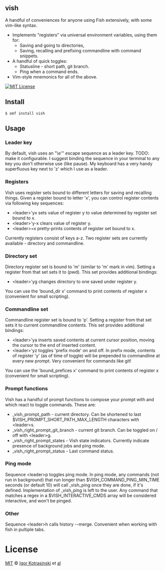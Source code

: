 ## vish
A handful of conveniences for anyone using Fish extensively, with some vim-like syntax.
- Implements "registers" via universal environment variables, using them for:
  - Saving and going to directories,
  - Saving, recalling and prefixing commandline with command snippets.
- A handful of quick toggles:
  - Statusline - short path, git branch.
  - Ping when a command ends.
- Vim-style mnemonics for all of the above.

[![MIT License](https://img.shields.io/badge/license-MIT-007EC7.svg?style=flat-square)](/LICENSE)

## Install

```fish
$ omf install vish
```

## Usage

### Leader key

By default, vish uses an "\e\'" escape sequence as a leader key. TODO: make it configurable. I suggest binding the sequence in your terminal to any key you don't otherwise use (like pause). My keyboard has a very handy superfluous key next to 'z' which I use as a leader.

### Registers

Vish uses register sets bound to different letters for saving and recalling things. Given a register bound to letter 'x', you can control register contents via following key sequences:
- &lt;leader&gt;'yx sets value of register y to value determined by register set bound to x.
- &lt;leader&gt;'y-x clears value of register y.
- &lt;leader&gt;=x pretty-prints contents of register set bound to x.

Currently registers consist of keys a-z. Two register sets are currently available - directory and commandline.

### Directory set

Directory register set is bound to 'm' (similar to 'm' mark in vim). Setting a register from that set sets it to (pwd). This set provides additional bindings:
- &lt;leader&gt;'yg changes directory to one saved under register y.

You can use the 'bound\_dir x' command to print contents of register x (convenient for small scripting).

### Commandline set

Commandline register set is bound to 'p'. Setting a register from that set sets it to current commandline contents. This set provides additional bindings:
- &lt;leader&gt;'ya inserts saved contents at current cursor position, moving the cursor to the end of inserted content.
- &lt;leader&gt;'yz toggles 'prefix mode' on and off. In prefix mode, contents of register 'y' (as of time of toggle) will be prepended to commandline at every new prompt. Very convenient for commands like git!

You can use the 'bound\_prefices x' command to print contents of register x (convenient for small scripting).

### Prompt functions

Vish has a handful of prompt functions to compose your prompt with and which react to toggle commands. These are:
- \_vish\_prompt\_path - current directory. Can be shortened to last $VISH\_PROMPT\_SHORT\_PATH\_MAX\_LENGTH characters with &lt;leader&gt;s.
- \_vish\_right\_prompt\_git\_branch - current git branch. Can be toggled on / off with &lt;leader&gt;g.
- \_vish\_right\_prompt\_states - Vish state indicators. Currently indicate presence of background jobs and ping mode.
- \_vish\_right\_prompt\_status - Last command status.

### Ping mode

Sequence &lt;leader&gt;p toggles ping mode. In ping mode, any commands (not run in background) that run longer than $VISH\_COMMAND\_PING\_MIN\_TIME seconds (or default 10) will call \_vish\_ping once they are done, if it's defined. Implementation of \_vish\_ping is left to the user. Any command that matches a regex in a $VISH\_INTERACTIVE\_CMDS array will be considered interactive, and won't be pinged.

### Other

Sequence &lt;leader&gt;h calls history --merge. Convenient when working with fish in pultiple tabs.

# License

[MIT][mit] © [Igor Kotrasinski][author] et [al][contributors]


[mit]:            https://opensource.org/licenses/MIT
[author]:         https://github.com/{{USER}}
[contributors]:   https://github.com/{{USER}}/plugin-vish/graphs/contributors
[omf-link]:       https://www.github.com/oh-my-fish/oh-my-fish

[license-badge]:  https://img.shields.io/badge/license-MIT-007EC7.svg?style=flat-square
